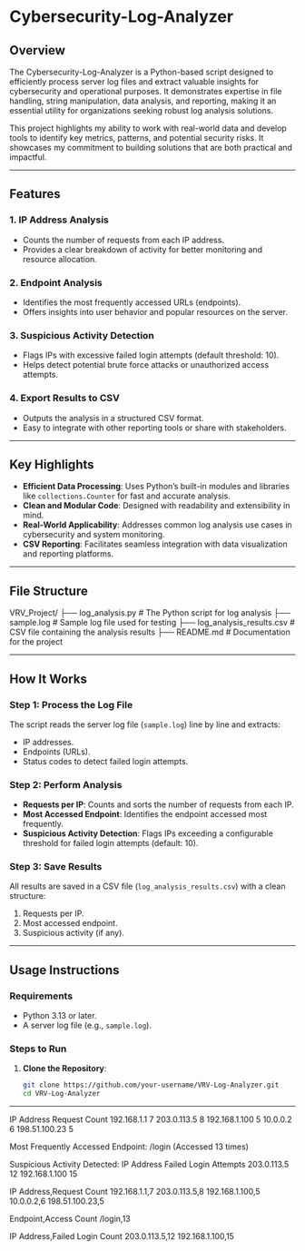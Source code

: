 # Cybersecurity-Log-Analyzer
## Overview
The Cybersecurity-Log-Analyzer is a Python-based script designed to efficiently process server log files and extract valuable insights for cybersecurity and operational purposes. It demonstrates expertise in file handling, string manipulation, data analysis, and reporting, making it an essential utility for organizations seeking robust log analysis solutions.

This project highlights my ability to work with real-world data and develop tools to identify key metrics, patterns, and potential security risks. It showcases my commitment to building solutions that are both practical and impactful.

---

## Features
### 1. **IP Address Analysis**
   - Counts the number of requests from each IP address.
   - Provides a clear breakdown of activity for better monitoring and resource allocation.

### 2. **Endpoint Analysis**
   - Identifies the most frequently accessed URLs (endpoints).
   - Offers insights into user behavior and popular resources on the server.

### 3. **Suspicious Activity Detection**
   - Flags IPs with excessive failed login attempts (default threshold: 10).
   - Helps detect potential brute force attacks or unauthorized access attempts.

### 4. **Export Results to CSV**
   - Outputs the analysis in a structured CSV format.
   - Easy to integrate with other reporting tools or share with stakeholders.

---

## Key Highlights
- **Efficient Data Processing**: Uses Python’s built-in modules and libraries like `collections.Counter` for fast and accurate analysis.
- **Clean and Modular Code**: Designed with readability and extensibility in mind.
- **Real-World Applicability**: Addresses common log analysis use cases in cybersecurity and system monitoring.
- **CSV Reporting**: Facilitates seamless integration with data visualization and reporting platforms.

---

## File Structure
VRV_Project/ ├── log_analysis.py # The Python script for log analysis ├── sample.log # Sample log file used for testing ├── log_analysis_results.csv # CSV file containing the analysis results ├── README.md # Documentation for the project

---

## How It Works
### **Step 1: Process the Log File**
The script reads the server log file (`sample.log`) line by line and extracts:
- IP addresses.
- Endpoints (URLs).
- Status codes to detect failed login attempts.

### **Step 2: Perform Analysis**
- **Requests per IP**: Counts and sorts the number of requests from each IP.
- **Most Accessed Endpoint**: Identifies the endpoint accessed most frequently.
- **Suspicious Activity Detection**: Flags IPs exceeding a configurable threshold for failed login attempts (default: 10).

### **Step 3: Save Results**
All results are saved in a CSV file (`log_analysis_results.csv`) with a clean structure:
1. Requests per IP.
2. Most accessed endpoint.
3. Suspicious activity (if any).

---

## Usage Instructions
### **Requirements**
- Python 3.13 or later.
- A server log file (e.g., `sample.log`).

### **Steps to Run**
1. **Clone the Repository**:
   ```bash
   git clone https://github.com/your-username/VRV-Log-Analyzer.git
   cd VRV-Log-Analyzer
 ---
IP Address           Request Count
192.168.1.1          7
203.0.113.5          8
192.168.1.100        5
10.0.0.2             6
198.51.100.23        5

Most Frequently Accessed Endpoint:
/login (Accessed 13 times)

Suspicious Activity Detected:
IP Address           Failed Login Attempts
203.0.113.5          12
192.168.1.100        15

IP Address,Request Count
192.168.1.1,7
203.0.113.5,8
192.168.1.100,5
10.0.0.2,6
198.51.100.23,5

Endpoint,Access Count
/login,13

IP Address,Failed Login Count
203.0.113.5,12
192.168.1.100,15
